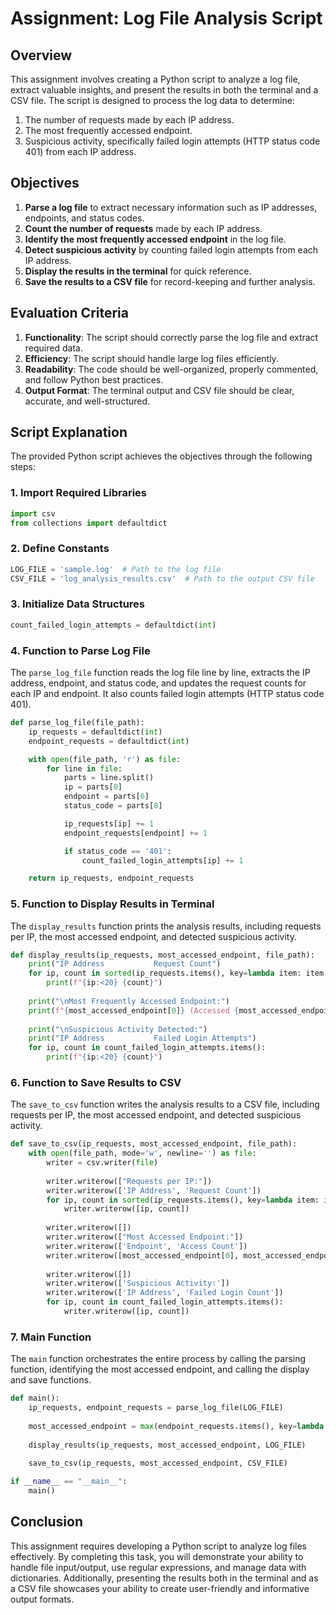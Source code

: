 # Assignment: Log File Analysis Script

## Overview

This assignment involves creating a Python script to analyze a log file, extract valuable insights, and present the results in both the terminal and a CSV file. The script is designed to process the log data to determine:
1. The number of requests made by each IP address.
2. The most frequently accessed endpoint.
3. Suspicious activity, specifically failed login attempts (HTTP status code 401) from each IP address.

## Objectives

1. **Parse a log file** to extract necessary information such as IP addresses, endpoints, and status codes.
2. **Count the number of requests** made by each IP address.
3. **Identify the most frequently accessed endpoint** in the log file.
4. **Detect suspicious activity** by counting failed login attempts from each IP address.
5. **Display the results in the terminal** for quick reference.
6. **Save the results to a CSV file** for record-keeping and further analysis.

## Evaluation Criteria

1. **Functionality**: The script should correctly parse the log file and extract required data.
2. **Efficiency**: The script should handle large log files efficiently.
3. **Readability**: The code should be well-organized, properly commented, and follow Python best practices.
4. **Output Format**: The terminal output and CSV file should be clear, accurate, and well-structured.

## Script Explanation

The provided Python script achieves the objectives through the following steps:

### 1. Import Required Libraries

```python
import csv
from collections import defaultdict
```

### 2. Define Constants

```python
LOG_FILE = 'sample.log'  # Path to the log file
CSV_FILE = 'log_analysis_results.csv'  # Path to the output CSV file
```

### 3. Initialize Data Structures

```python
count_failed_login_attempts = defaultdict(int)
```

### 4. Function to Parse Log File

The `parse_log_file` function reads the log file line by line, extracts the IP address, endpoint, and status code, and updates the request counts for each IP and endpoint. It also counts failed login attempts (HTTP status code 401).

```python
def parse_log_file(file_path):
    ip_requests = defaultdict(int)
    endpoint_requests = defaultdict(int)

    with open(file_path, 'r') as file:
        for line in file:
            parts = line.split()
            ip = parts[0]
            endpoint = parts[6]
            status_code = parts[8]

            ip_requests[ip] += 1
            endpoint_requests[endpoint] += 1

            if status_code == '401':
                count_failed_login_attempts[ip] += 1

    return ip_requests, endpoint_requests
```

### 5. Function to Display Results in Terminal

The `display_results` function prints the analysis results, including requests per IP, the most accessed endpoint, and detected suspicious activity.

```python
def display_results(ip_requests, most_accessed_endpoint, file_path):
    print("IP Address           Request Count")
    for ip, count in sorted(ip_requests.items(), key=lambda item: item[1], reverse=True):
        print(f"{ip:<20} {count}")
    
    print("\nMost Frequently Accessed Endpoint:")
    print(f"{most_accessed_endpoint[0]} (Accessed {most_accessed_endpoint[1]} times)")
    
    print("\nSuspicious Activity Detected:")
    print("IP Address           Failed Login Attempts")
    for ip, count in count_failed_login_attempts.items():
        print(f"{ip:<20} {count}")
```

### 6. Function to Save Results to CSV

The `save_to_csv` function writes the analysis results to a CSV file, including requests per IP, the most accessed endpoint, and detected suspicious activity.

```python
def save_to_csv(ip_requests, most_accessed_endpoint, file_path):
    with open(file_path, mode='w', newline='') as file:
        writer = csv.writer(file)
        
        writer.writerow(["Requests per IP:"])
        writer.writerow(['IP Address', 'Request Count'])
        for ip, count in sorted(ip_requests.items(), key=lambda item: item[1], reverse=True):
            writer.writerow([ip, count])
        
        writer.writerow([])
        writer.writerow(["Most Accessed Endpoint:"])
        writer.writerow(['Endpoint', 'Access Count'])
        writer.writerow([most_accessed_endpoint[0], most_accessed_endpoint[1]])
        
        writer.writerow([])
        writer.writerow(['Suspicious Activity:'])
        writer.writerow(['IP Address', 'Failed Login Count'])
        for ip, count in count_failed_login_attempts.items():
            writer.writerow([ip, count])
```

### 7. Main Function

The `main` function orchestrates the entire process by calling the parsing function, identifying the most accessed endpoint, and calling the display and save functions.

```python
def main():
    ip_requests, endpoint_requests = parse_log_file(LOG_FILE)
    
    most_accessed_endpoint = max(endpoint_requests.items(), key=lambda item: item[1])
    
    display_results(ip_requests, most_accessed_endpoint, LOG_FILE)
    
    save_to_csv(ip_requests, most_accessed_endpoint, CSV_FILE)

if __name__ == "__main__":
    main()
```

## Conclusion

This assignment requires developing a Python script to analyze log files effectively. By completing this task, you will demonstrate your ability to handle file input/output, use regular expressions, and manage data with dictionaries. Additionally, presenting the results both in the terminal and as a CSV file showcases your ability to create user-friendly and informative output formats.
